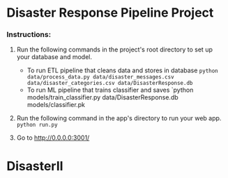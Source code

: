 # Disaster Response Pipeline Project

### Instructions:
1. Run the following commands in the project's root directory to set up your database and model.

    - To run ETL pipeline that cleans data and stores in database
        `python data/process_data.py data/disaster_messages.csv data/disaster_categories.csv data/DisasterResponse.db`
    - To run ML pipeline that trains classifier and saves
        `python models/train_classifier.py data/DisasterResponse.db models/classifier.pk
2. Run the following command in the app's directory to run your web app.
    `python run.py`

3. Go to http://0.0.0.0:3001/
# DisasterII

